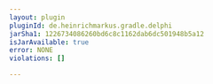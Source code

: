 ```yaml
---
layout: plugin
pluginId: de.heinrichmarkus.gradle.delphi
jarSha1: 1226734086260bd6c8c1162dab6dc501948b5a12
isJarAvailable: true
error: NONE
violations: []

---
```

